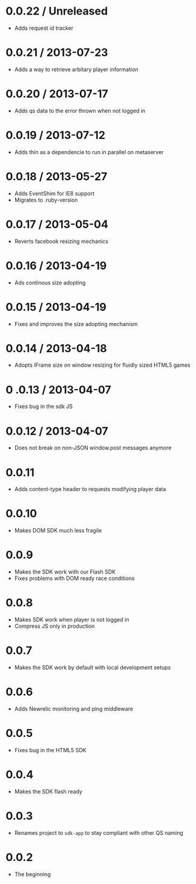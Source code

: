 # 0.0.22 / Unreleased

* Adds request id tracker

# 0.0.21 / 2013-07-23

* Adds a way to retrieve arbitary player information

# 0.0.20 / 2013-07-17

* Adds qs data to the error thrown when not logged in

# 0.0.19 / 2013-07-12

* Adds thin as a dependencie to run in parallel on metaserver

# 0.0.18 / 2013-05-27

* Adds EventShim for IE8 support
* Migrates to .ruby-version

# 0.0.17 / 2013-05-04

* Reverts facebook resizing mechanics

# 0.0.16 / 2013-04-19

* Ads continous size adopting

# 0.0.15 / 2013-04-19

* Fixes and improves the size adopting mechanism

# 0.0.14 / 2013-04-18

* Adopts IFrame size on window resizing for fluidly sized HTML5 games

# 0 .0.13 / 2013-04-07

* Fixes bug in the sdk JS

# 0.0.12 / 2013-04-07

* Does not break on non-JSON window.post messages anymore

# 0.0.11

* Adds content-type header to requests modifying player data

# 0.0.10

* Makes DOM SDK much less fragile

# 0.0.9

* Makes the SDK work with our Flash SDK
* Fixes problems with DOM ready race conditions

# 0.0.8

* Makes SDK work when player is not logged in
* Compress JS only in production

# 0.0.7

* Makes the SDK work by default with local development setups

# 0.0.6

* Adds Newrelic monitoring and ping middleware

# 0.0.5

* Fixes bug in the HTML5 SDK

# 0.0.4

* Makes the SDK flash ready

# 0.0.3

* Renames project to ``sdk-app`` to stay compliant with other QS naming

# 0.0.2

* The beginning